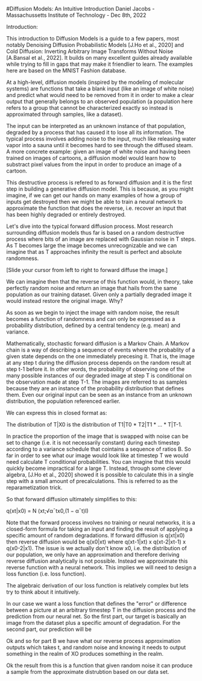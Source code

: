 #Diffusion Models: An Intuitive Introduction
Daniel Jacobs - Massachussetts Institute of Technology - Dec 8th, 2022

Introduction:

This introduction to Diffusion Models is a guide to a few papers, most notably Denoising Diffusion Probabilistic Models [J.Ho et al., 2020] and Cold Diffusion: Inverting Arbitrary Image Transforms Without Noise [A.Bansal et al., 2022]. It builds on many excellent guides already available while trying to fill in gaps that may make it friendlier to learn. The examples here are based on the MNIST Fashion database.

At a high-level, diffusion models (inspired by the modeling of molecular systems) are functions that take a blank input (like an image of white noise) and predict what would need to be removed from it in order to make a clear output that generally belongs to an observed population (a population here refers to a group that cannot be characterized exactly so instead is approximated through samples, like a dataset).

The input can be interpreted as an unknown instance of that population, degraded by a process that has caused it to lose all its information. The typical process involves adding noise to the input, much like releasing water vapor into a sauna until it becomes hard to see through the diffused steam. A more concrete example: given an image of white noise and having been trained on images of cartoons, a diffusion model would learn how to substract pixel values from the input in order to produce an image of a cartoon.

This destructive process is refered to as forward diffusion and it is the first step in building a generative diffusion model. This is because, as you might imagine, if we can get our hands on many examples of how a group of inputs get destroyed then we might be able to train a neural network to approximate the function that does the reverse, i.e. recover an input that has been highly degraded or entirely destroyed.

Let's dive into the typical forward diffusion process. Most research surrounding diffusion models thus far is based on a random destructive process where bits of an image are replaced with Gaussian noise in T steps. As T becomes large the image becomes unrecognizable and we can imagine that as T approaches infinity the result is perfect and absolute randomness.

[Slide your cursor from left to right to forward diffuse the image.]

We can imagine then that the reverse of this function would, in theory, take perfectly random noise and return an image that hails from the same population as our training dataset. Given only a partially degraded image it would instead restore the original image. Why?

As soon as we begin to inject the image with random noise, the result becomes a function of randomness and can only be expressed as a probability distribution, defined by a central tendency (e.g. mean) and variance. 

Mathematically, stochastic forward diffusion is a Markov Chain. A Markov chain is a way of describing a sequence of events where the probablity of a given state depends on the one immediately precesing it. That is, the image at any step t during the diffusion process depends on the random result at step t-1 before it. In other words, the probability of observing one of the many possible instances of our degraded image at step T is conditional on the observation made at step T-1. The images are referred to as samples because they are an instance of the probability distribution that defines them. Even our original input can be seen as an instance from an unknown distribution, the population referenced earlier.


We can express this in closed format as:

The distribution of T|X0 is the distribution of T1|T0 * T2|T1 * ... * T|T-1.

In practice the proportion of the image that is swapped with noise can be set to change (i.e. it is not necessarily constant) during each timestep according to a variance schedule that cointains a sequence of ratios B. So far in order to see what our image would look like at timestep T we would need calculate T conditional probabilities. You can imagine that this would quickly become impractical for a large T. Instead, through some clever algebra, [J.Ho et al., 2020] showed it is possible to calculate this in a single step with a small amount of precalculations. This is referred to as the reparametization trick. 

So that forward diffusion ultimately simplifies to this:

q(xt|x0) = N (xt;√α¯tx0,(1 − α¯t)I)

Note that the forward process involves no training or neural networks, it is a closed-form formula for taking an input and finding the result of applying a specific amount of random degradations. If forward diffusion is q(xt|x0) then reverse diffusion would be q(x0|xt) where q(xt-1|xt) x q(xt-2|xt-1) x q(x0-2|x1). The issue is we actually don't know x0, i.e. the distribution of our population, we only have an approximation and therefore deriving reverse diffusion analytically is not possible. Instead we approximate this reverse function with a neural network. This implies we will need to design a loss function (i.e. loss function).

The algebraic derivation of our loss function is relatively complex but lets try to think about it intuitively.

In our case we want a loss function that defines the "error" or difference between a picture at an arbitrary timestep T in the diffusion process and the prediction from our neural net. So the first part, our target is basically an image from the dataset plus a specific amount of degradation. For the second part, our prediction will be 

Ok and so for part B we have what our reverse process approximation outputs which takes t, and random noise and knowing it needs to output something in the realm of XO produces something in the realm.

Ok the result from this is a function that given random noise it can produce a sample from the approximate distrubtion based on our data set.







